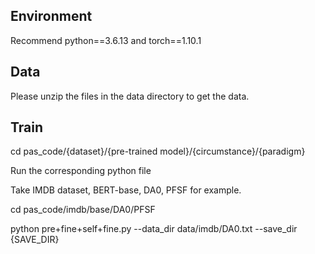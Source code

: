 ## Environment
Recommend python==3.6.13 and torch==1.10.1

## Data
Please unzip the files in the data directory to get the data.

## Train
cd pas_code/{dataset}/{pre-trained model}/{circumstance}/{paradigm}

Run the corresponding python file

Take IMDB dataset, BERT-base, DA0, PFSF for example.

cd pas_code/imdb/base/DA0/PFSF

python pre+fine+self+fine.py --data_dir data/imdb/DA0.txt --save_dir {SAVE_DIR}

